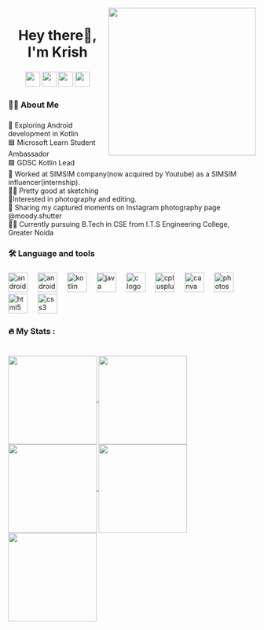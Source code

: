 <br clear="both">

<img align="right" height="300"  src="https://global.discourse-cdn.com/auth0/optimized/3X/b/6/b6d70ebefb3e5242e87b11393bc1cdb7e74d2630_2_834x750.jpeg"  />

###

<h1 align="center">Hey there👋, I'm Krish</h1>

###

<div align="center">
  <p>
<a href="https://linkedin.com/in/krish-verma7"><img src="https://img.shields.io/badge/linkedin-%230077B5.svg?style=for-the-badge&logo=linkedin&logoColor=white" style="margin-bottom: 4px;" height="30px" target="_blank"></a>
<a href="https://twitter.com/Krish_Verma7"><img src="https://img.shields.io/badge/Twitter-%231DA1F2.svg?style=for-the-badge&logo=Twitter&logoColor=white" style="margin-bottom: 4px;" height="30px" target="_blank"></a>
<a href="https://www.instagram.com/krish_verma_7"><img src="https://img.shields.io/badge/Instagram-%23E4405F.svg?style=for-the-badge&logo=Instagram&logoColor=white" style="margin-bottom: 4px;" height="30px" target="_blank"></a>
<a href="https://www.hackerrank.com/dhurandhar0987"><img src="https://img.shields.io/badge/-Hackerrank-2EC866?style=for-the-badge&logo=HackerRank&logoColor=white" style="margin-bottom: 4px;" height="30px" target="_blank"></a>
</p>
  </a>
</div>

###

<h3 align="left">👩‍💻  About Me</h3>

###

<p align="left">📱 Exploring Android development in Kotlin<br>🟦 Microsoft Learn Student Ambassador<br>🟩 GDSC Kotlin Lead<br> 🔹 Worked at SIMSIM company(now acquired by Youtube) as a SIMSIM influencer(internship).<br>👨‍🎨 Pretty good at sketching<br>📸Interested in photography and editing.<br>🔹 Sharing my captured moments on Instagram photography page @moody.shutter<br>👨‍🎓 Currently pursuing B.Tech in CSE from I.T.S Engineering College, Greater Noida</p>

###

<h3 align="left">🛠 Language and tools</h3>

###

<div align="left">
  <img src="https://cdn.jsdelivr.net/gh/devicons/devicon/icons/android/android-plain-wordmark.svg" height="40" alt="androidstudio logo"  />
  <img width="12" />
  <img src="https://cdn.jsdelivr.net/gh/devicons/devicon/icons/androidstudio/androidstudio-original.svg" height="40" alt="androidstudio logo"  />
  <img width="12" />
  <img src="https://cdn.jsdelivr.net/gh/devicons/devicon/icons/kotlin/kotlin-original.svg" height="40" alt="kotlin logo"  />
  <img width="12" />
  <img src="https://cdn.jsdelivr.net/gh/devicons/devicon/icons/java/java-original.svg" height="40" alt="java logo"  />
  <img width="12" />
  <img src="https://cdn.jsdelivr.net/gh/devicons/devicon/icons/c/c-original.svg" height="40" alt="c logo"  />
  <img width="12" />
  <img src="https://cdn.jsdelivr.net/gh/devicons/devicon/icons/cplusplus/cplusplus-original.svg" height="40" alt="cplusplus logo"  />
  <img width="12" />
  <img src="https://cdn.jsdelivr.net/gh/devicons/devicon/icons/canva/canva-original.svg" height="40" alt="canva logo"  />
  <img width="12" />
  <img src="https://cdn.jsdelivr.net/gh/devicons/devicon/icons/photoshop/photoshop-plain.svg" height="40" alt="photoshop logo"  />
  <img width="12" />
  <img src="https://cdn.jsdelivr.net/gh/devicons/devicon/icons/html5/html5-original.svg" height="40" alt="html5 logo"  />
  <img width="12" />
  <img src="https://cdn.jsdelivr.net/gh/devicons/devicon/icons/css3/css3-original.svg" height="40" alt="css3 logo"  />
</div>

###

<h3 align="left">🔥   My Stats :</h3>

###


<br clear="both">

<a href="https://github.com/KrishVerma7">
<img align="center" src="http://github-profile-summary-cards.vercel.app/api/cards/stats?username=KrishVerma7&theme=2077" height="180em" />
<img align="center" src="http://github-profile-summary-cards.vercel.app/api/cards/most-commit-language?username=KrishVerma7&theme=2077" height="180em" />
<img align="center" src="http://github-profile-summary-cards.vercel.app/api/cards/repos-per-language?username=KrishVerma7&theme=2077" height="180em" />
<img align="center" src="http://github-profile-summary-cards.vercel.app/api/cards/productive-time?username=KrishVerma7&theme=2077" height="180em" />
<img align="center" src="http://github-profile-summary-cards.vercel.app/api/cards/profile-details?username=KrishVerma7&theme=2077" height="180em" />
</div>

